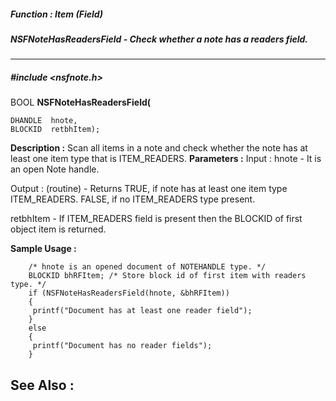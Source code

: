 ##### Function : Item (Field)
##### NSFNoteHasReadersField - Check whether a note has a readers field.
---
##### #include <nsfnote.h>
BOOL **NSFNoteHasReadersField(**

	DHANDLE  hnote,
	BLOCKID  retbhItem);
**Description :**
Scan all items in a note and check whether the note has at least one item type 
that is ITEM_READERS.
**Parameters :**
Input :
hnote  -  It is an open Note handle.

Output :
(routine)  -  Returns TRUE, if note has at least one item type ITEM_READERS. 
                   FALSE, if no ITEM_READERS type present.


retbhItem  -  If ITEM_READERS field is present then the BLOCKID of first object item is returned.

**Sample Usage :**
```
	/* hnote is an opened document of NOTEHANDLE type. */ 
	BLOCKID bhRFItem; /* Store block id of first item with readers type. */ 
	if (NSFNoteHasReadersField(hnote, &bhRFItem)) 
	{ 
	 printf("Document has at least one reader field"); 
	} 
	else 
	{ 
	 printf("Document has no reader fields"); 
	}
```
**See Also :**
[](D:/md_files/.md)
---
